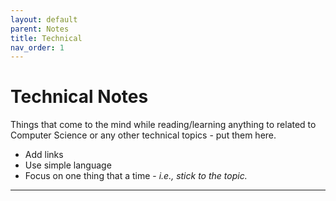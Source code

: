 ```yaml
---
layout: default
parent: Notes
title: Technical
nav_order: 1
---
```


# Technical Notes

Things that come to the mind while reading/learning anything to related to Computer Science or any other technical topics - put them here.

- Add links
- Use simple language
- Focus on one thing that a time - *i.e., stick to the topic.* 

---
